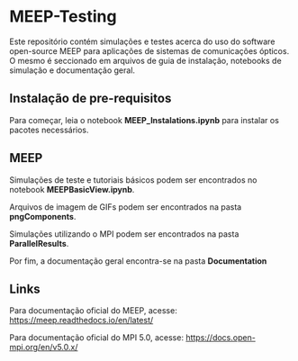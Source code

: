 # MEEP-Testing

Este repositório contém simulações e testes acerca do uso do software open-source MEEP para aplicações de sistemas de comunicações ópticos. O mesmo é seccionado em arquivos de guia de instalação, notebooks de simulação e documentação geral.

## Instalação de pre-requisitos

Para começar, leia o notebook **MEEP_Instalations.ipynb** para instalar os pacotes necessários.

## MEEP

Simulações de teste e tutoriais básicos podem ser encontrados no notebook **MEEPBasicView.ipynb**.

Arquivos de imagem de GIFs podem ser encontrados na pasta **pngComponents**.

Simulações utilizando o MPI podem ser encontrados na pasta **ParallelResults**.

Por fim, a documentação geral encontra-se na pasta **Documentation**

## Links

Para documentação oficial do MEEP, acesse: https://meep.readthedocs.io/en/latest/

Para documentação oficial do MPI 5.0, acesse: https://docs.open-mpi.org/en/v5.0.x/
